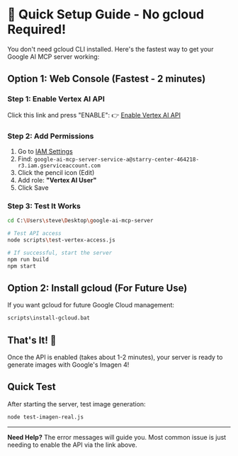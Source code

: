 # 🚀 Quick Setup Guide - No gcloud Required!

You don't need gcloud CLI installed. Here's the fastest way to get your Google AI MCP server working:

## Option 1: Web Console (Fastest - 2 minutes)

### Step 1: Enable Vertex AI API
Click this link and press "ENABLE":
👉 [Enable Vertex AI API](https://console.cloud.google.com/apis/library/aiplatform.googleapis.com?project=starry-center-464218-r3)

### Step 2: Add Permissions
1. Go to [IAM Settings](https://console.cloud.google.com/iam-admin/iam?project=starry-center-464218-r3)
2. Find: `google-ai-mcp-server-service-a@starry-center-464218-r3.iam.gserviceaccount.com`
3. Click the pencil icon (Edit)
4. Add role: **"Vertex AI User"**
5. Click Save

### Step 3: Test It Works
```bash
cd C:\Users\steve\Desktop\google-ai-mcp-server

# Test API access
node scripts\test-vertex-access.js

# If successful, start the server
npm run build
npm start
```

## Option 2: Install gcloud (For Future Use)

If you want gcloud for future Google Cloud management:
```bash
scripts\install-gcloud.bat
```

## That's It! 🎉

Once the API is enabled (takes about 1-2 minutes), your server is ready to generate images with Google's Imagen 4!

## Quick Test
After starting the server, test image generation:
```bash
node test-imagen-real.js
```

---
**Need Help?** The error messages will guide you. Most common issue is just needing to enable the API via the link above.
